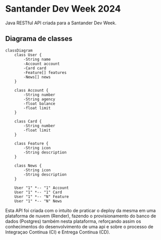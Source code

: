 # Santander Dev Week 2024
Java RESTful API criada para a Santander Dev Week.

## Diagrama de classes

```mermaid
classDiagram
    class User {
        -String name
        -Account account
        -Card card
        -Feature[] features
        -News[] news
    }

    class Account {
        -String number
        -String agency
        -float balance
        -float limit
    }

    class Card {
        -String number
        -float limit
    }

    class Feature {
        -String icon
        -String description
    }

    class News {
        -String icon
        -String description
    }

    User "1" *-- "1" Account
    User "1" *-- "1" Card
    User "1" *-- "N" Feature
    User "1" *-- "N" News
```

Esta API foi criada com o intuito de praticar o deploy da mesma em uma plataforma de nuvem (Render), fazendo o provisionamento do banco de dados (Postgres) também nesta plataforma, reforçando assim os conhecimentos do desenvolvimento de uma api e sobre o processo de Integraçao Contínua (CI) e Entrega Contínua (CD).
